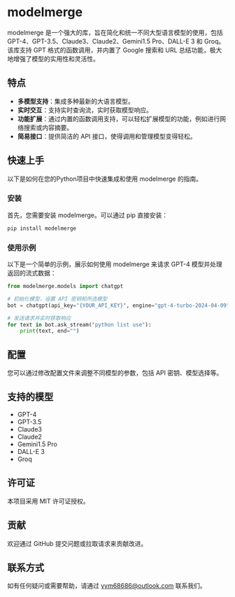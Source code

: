 # modelmerge

modelmerge 是一个强大的库，旨在简化和统一不同大型语言模型的使用，包括 GPT-4、GPT-3.5、Claude3、Claude2、Gemini1.5 Pro、DALL-E 3 和 Groq。该库支持 GPT 格式的函数调用，并内置了 Google 搜索和 URL 总结功能，极大地增强了模型的实用性和灵活性。

## 特点

- **多模型支持**：集成多种最新的大语言模型。
- **实时交互**：支持实时查询流，实时获取模型响应。
- **功能扩展**：通过内置的函数调用支持，可以轻松扩展模型的功能，例如进行网络搜索或内容摘要。
- **简易接口**：提供简洁的 API 接口，使得调用和管理模型变得轻松。

## 快速上手

以下是如何在您的Python项目中快速集成和使用 modelmerge 的指南。

### 安装

首先，您需要安装 modelmerge。可以通过 pip 直接安装：

```bash
pip install modelmerge
```

### 使用示例

以下是一个简单的示例，展示如何使用 modelmerge 来请求 GPT-4 模型并处理返回的流式数据：

```python
from modelmerge.models import chatgpt

# 初始化模型，设置 API 密钥和所选模型
bot = chatgpt(api_key="{YOUR_API_KEY}", engine="gpt-4-turbo-2024-04-09")

# 发送请求并实时获取响应
for text in bot.ask_stream("python list use"):
    print(text, end="")
```

## 配置

您可以通过修改配置文件来调整不同模型的参数，包括 API 密钥、模型选择等。

## 支持的模型

- GPT-4
- GPT-3.5
- Claude3
- Claude2
- Gemini1.5 Pro
- DALL-E 3
- Groq

## 许可证

本项目采用 MIT 许可证授权。

## 贡献

欢迎通过 GitHub 提交问题或拉取请求来贡献改进。

## 联系方式

如有任何疑问或需要帮助，请通过 [yym68686@outlook.com](mailto:yym68686@outlook.com) 联系我们。